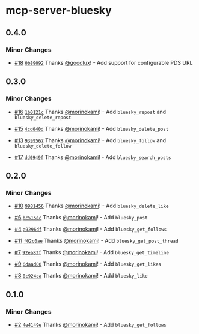 # mcp-server-bluesky

## 0.4.0

### Minor Changes

- [#18](https://github.com/morinokami/mcp-server-bluesky/pull/18) [`0b89092`](https://github.com/morinokami/mcp-server-bluesky/commit/0b89092225ac98f20d7f48a9866cef80d46448c6) Thanks [@goodlux](https://github.com/goodlux)! - Add support for configurable PDS URL

## 0.3.0

### Minor Changes

- [#16](https://github.com/morinokami/mcp-server-bluesky/pull/16) [`1b0121c`](https://github.com/morinokami/mcp-server-bluesky/commit/1b0121c3a52d2665d0f826004f5036705675b425) Thanks [@morinokami](https://github.com/morinokami)! - Add `bluesky_repost` and `bluesky_delete_repost`

- [#15](https://github.com/morinokami/mcp-server-bluesky/pull/15) [`4cd040d`](https://github.com/morinokami/mcp-server-bluesky/commit/4cd040d58767c4ea59cd046eb406e6807c414437) Thanks [@morinokami](https://github.com/morinokami)! - Add `bluesky_delete_post`

- [#13](https://github.com/morinokami/mcp-server-bluesky/pull/13) [`9399567`](https://github.com/morinokami/mcp-server-bluesky/commit/93995671add22a3c59aff2d752cf17cee1547080) Thanks [@morinokami](https://github.com/morinokami)! - Add `bluesky_follow` and `bluesky_delete_follow`

- [#17](https://github.com/morinokami/mcp-server-bluesky/pull/17) [`dd0949f`](https://github.com/morinokami/mcp-server-bluesky/commit/dd0949f2ea1fdfa43edbed1e1c986d0a1739bf78) Thanks [@morinokami](https://github.com/morinokami)! - Add `bluesky_search_posts`

## 0.2.0

### Minor Changes

- [#10](https://github.com/morinokami/mcp-server-bluesky/pull/10) [`9981456`](https://github.com/morinokami/mcp-server-bluesky/commit/9981456d6d4331e9290bf11555e27fe89550c826) Thanks [@morinokami](https://github.com/morinokami)! - Add `bluesky_delete_like`

- [#6](https://github.com/morinokami/mcp-server-bluesky/pull/6) [`bc515ec`](https://github.com/morinokami/mcp-server-bluesky/commit/bc515ec3e57b83e96f60e3559f918405b8d619f9) Thanks [@morinokami](https://github.com/morinokami)! - Add `bluesky_post`

- [#4](https://github.com/morinokami/mcp-server-bluesky/pull/4) [`a9296df`](https://github.com/morinokami/mcp-server-bluesky/commit/a9296df4628d92a6c592c5222bebb01c26b307d2) Thanks [@morinokami](https://github.com/morinokami)! - Add `bluesky_get_follows`

- [#11](https://github.com/morinokami/mcp-server-bluesky/pull/11) [`f02c0ae`](https://github.com/morinokami/mcp-server-bluesky/commit/f02c0ae31cfe28aa9b7a4afc168e2ab168d2728c) Thanks [@morinokami](https://github.com/morinokami)! - Add `bluesky_get_post_thread`

- [#7](https://github.com/morinokami/mcp-server-bluesky/pull/7) [`92ea83f`](https://github.com/morinokami/mcp-server-bluesky/commit/92ea83f1c60d3319f41f4dea53e90997bd7882fa) Thanks [@morinokami](https://github.com/morinokami)! - Add `bluesky_get_timeline`

- [#9](https://github.com/morinokami/mcp-server-bluesky/pull/9) [`6daad00`](https://github.com/morinokami/mcp-server-bluesky/commit/6daad00119c93e29980f6906b9d327674843c53a) Thanks [@morinokami](https://github.com/morinokami)! - Add `bluesky_get_likes`

- [#8](https://github.com/morinokami/mcp-server-bluesky/pull/8) [`0c924ca`](https://github.com/morinokami/mcp-server-bluesky/commit/0c924ca82c58cbfbeace81af0ce698245eba202b) Thanks [@morinokami](https://github.com/morinokami)! - Add `bluesky_like`

## 0.1.0

### Minor Changes

- [#2](https://github.com/morinokami/mcp-server-bluesky/pull/2) [`4e4149e`](https://github.com/morinokami/mcp-server-bluesky/commit/4e4149e38e19e900295277cf8c8e8ac0bd6ed492) Thanks [@morinokami](https://github.com/morinokami)! - Add `bluesky_get_follows`

